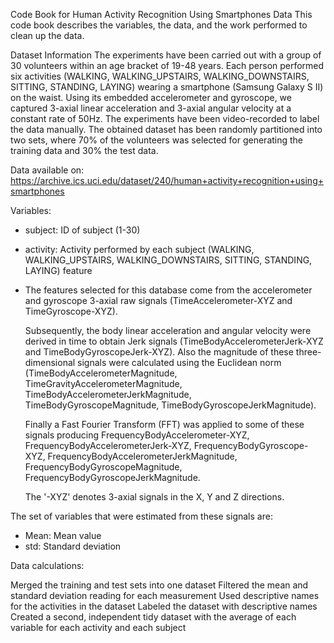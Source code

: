 Code Book for Human Activity Recognition Using Smartphones Data
This code book describes the variables, the data, and the work performed to clean up the data.

Dataset Information
The experiments have been carried out with a group of 30 volunteers within an age bracket of 19-48 years. Each person performed six activities (WALKING, WALKING_UPSTAIRS, WALKING_DOWNSTAIRS, SITTING, STANDING, LAYING) wearing a smartphone (Samsung Galaxy S II) on the waist. Using its embedded accelerometer and gyroscope, we captured 3-axial linear acceleration and 3-axial angular velocity at a constant rate of 50Hz. The experiments have been video-recorded to label the data manually. The obtained dataset has been randomly partitioned into two sets, where 70% of the volunteers was selected for generating the training data and 30% the test data. 

Data available on: https://archive.ics.uci.edu/dataset/240/human+activity+recognition+using+smartphones

Variables:

- subject: ID of subject (1-30)

- activity: Activity performed by each subject (WALKING, WALKING_UPSTAIRS, WALKING_DOWNSTAIRS, SITTING, STANDING, LAYING)
feature

- The features selected for this database come from the accelerometer and gyroscope 3-axial raw signals (TimeAccelerometer-XYZ and TimeGyroscope-XYZ).

   Subsequently, the body linear acceleration and angular velocity were derived in time to obtain Jerk signals (TimeBodyAccelerometerJerk-XYZ and TimeBodyGyroscopeJerk-XYZ). Also the magnitude of these three-dimensional signals were calculated using the Euclidean norm (TimeBodyAccelerometerMagnitude, TimeGravityAccelerometerMagnitude, TimeBodyAccelerometerJerkMagnitude, TimeBodyGyroscopeMagnitude, TimeBodyGyroscopeJerkMagnitude).

   Finally a Fast Fourier Transform (FFT) was applied to some of these signals producing FrequencyBodyAccelerometer-XYZ, FrequencyBodyAccelerometerJerk-XYZ, FrequencyBodyGyroscope-XYZ, FrequencyBodyAccelerometerJerkMagnitude, FrequencyBodyGyroscopeMagnitude, FrequencyBodyGyroscopeJerkMagnitude.

   The '-XYZ' denotes 3-axial signals in the X, Y and Z directions.

The set of variables that were estimated from these signals are:

- Mean: Mean value
- std: Standard deviation

Data calculations:

Merged the training and test sets into one dataset
Filtered the mean and standard deviation reading for each measurement
Used descriptive names for the activities in the dataset
Labeled the dataset with descriptive names
Created a second, independent tidy dataset with the average of each variable for each activity and each subject
